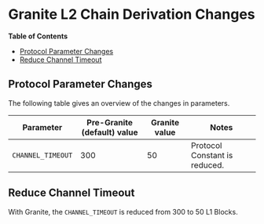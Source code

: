 # Granite L2 Chain Derivation Changes

<!-- START doctoc generated TOC please keep comment here to allow auto update -->
<!-- DON'T EDIT THIS SECTION, INSTEAD RE-RUN doctoc TO UPDATE -->
**Table of Contents**

- [Protocol Parameter Changes](#protocol-parameter-changes)
- [Reduce Channel Timeout](#reduce-channel-timeout)

<!-- END doctoc generated TOC please keep comment here to allow auto update -->

## Protocol Parameter Changes

The following table gives an overview of the changes in parameters.

| Parameter | Pre-Granite (default) value | Granite value | Notes |
| --------- | ------------------------- | ----------- | ----- |
| `CHANNEL_TIMEOUT` | 300 | 50 | Protocol Constant is reduced. |

## Reduce Channel Timeout

With Granite, the `CHANNEL_TIMEOUT` is reduced from 300 to 50 L1 Blocks.
